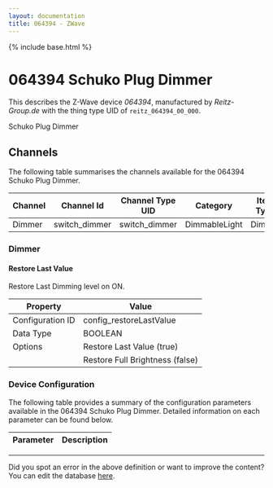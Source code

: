 ```yaml
---
layout: documentation
title: 064394 - ZWave
---
```


{% include base.html %}

# 064394 Schuko Plug Dimmer

This describes the Z-Wave device *064394*, manufactured by *Reitz-Group.de* with the thing type UID of ```reitz_064394_00_000```. 

Schuko Plug Dimmer


## Channels
The following table summarises the channels available for the 064394 Schuko Plug Dimmer.

| Channel | Channel Id | Channel Type UID | Category | Item Type |
|---------|------------|------------------|----------|-----------|
| Dimmer | switch_dimmer | switch_dimmer | DimmableLight | Dimmer |


### Dimmer

#### Restore Last Value

Restore Last Dimming level on ON.


| Property         | Value    |
|------------------|----------|
| Configuration ID | config_restoreLastValue |
| Data Type        | BOOLEAN || Default Value | true |
| Options | Restore Last Value (true) |
|  | Restore Full Brightness (false) |


### Device Configuration
The following table provides a summary of the configuration parameters available in the 064394 Schuko Plug Dimmer.
Detailed information on each parameter can be found below.

| Parameter   | Description |
|-------------|-------------|


---

Did you spot an error in the above definition or want to improve the content?
You can edit the database [here](http://www.cd-jackson.com/index.php/zwave/zwave-device-database/zwave-device-list/devicesummary/53).
